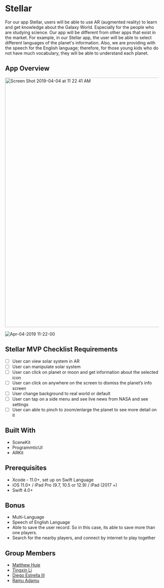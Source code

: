 # Stellar

For our app Stellar, users will be able to use AR (augmented reality) to learn and get knowledge about the Galaxy World. Especially for the people who are studying science. Our app will be different from other apps that exist in the market. For example, in our Stellar app, the user will be able to select different languages of the planet's information. Also, we are providing with the speech for the English language; therefore, for those young kids who do not have much vocabulary, they will be able to understand each planet.

## App Overview
<img width="818" alt="Screen Shot 2019-04-04 at 11 22 41 AM" src="https://user-images.githubusercontent.com/43765300/55567607-0218af00-56cc-11e9-86bd-00403513e44c.png">

![Apr-04-2019 11-22-00](https://user-images.githubusercontent.com/43765300/55567616-047b0900-56cc-11e9-96a7-26b5fb97911d.gif)

## Stellar MVP Checklist Requirements

- [ ] User can view solar system in AR
- [ ] User can manipulate solar system 
- [ ] User can click on planet or moon and get information about the selected icon
- [ ] User can click on anywhere on the screen to dismiss the planet’s info screen
- [ ] User change background to real world or default 
- [ ] User can tap on a side menu and see live news from NASA and see settings
- [ ] User can able to pinch to zoom/enlarge the planet to see more detail on it

## Built With
* SceneKit
* ProgrammticUI 
* ARKit

## Prerequisites
* Xcode - 11.0+, set up on Swift Language
* iOS 11.0+ / iPad Pro (9.7, 10.5 or 12.9) / iPad (2017 +)
* Swift 4.0+

## Bonus
* Multi-Language
* Speech of English Language
* Able to save the user record. So in this case, its able to save more than one players.
* Search for the nearby players, and connect by internet to play together

## Group Members
* [Matthew Huie](https://github.com/MattHuie)
* [Tingxin Li](https://github.com/vaslee)
* [Diego Estrella III](https://github.com/Destrella3)
* [Ramu Adamu](https://github.com/ramuadamu)
